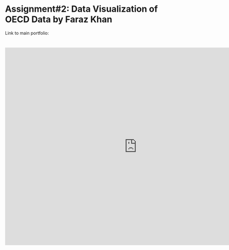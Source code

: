 # Assignment#2: Data Visualization of OECD Data by Faraz Khan

Link to main portfolio: 

# <iframe src="https://data.oecd.org/chart/5PeY" width="860" height="645" style="border: 0" mozallowfullscreen="true" webkitallowfullscreen="true" allowfullscreen="true"><a href="https://data.oecd.org/chart/5PeY" target="_blank">OECD Chart: General government debt, Total, % of GDP, Annual, 2015</a></iframe>
